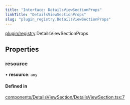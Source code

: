```yaml
---
title: "Interface: DetailsViewSectionProps"
linkTitle: "DetailsViewSectionProps"
slug: "plugin_registry.DetailsViewSectionProps"
---
```


[plugin/registry](../modules/plugin_registry.md).DetailsViewSectionProps

## Properties

### resource

• **resource**: `any`

#### Defined in

[components/DetailsViewSection/DetailsViewSection.tsx:7](https://github.com/kinvolk/headlamp/blob/ba073244/frontend/src/components/DetailsViewSection/DetailsViewSection.tsx#L7)
